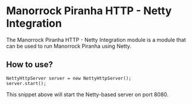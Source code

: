 
# Manorrock Piranha HTTP - Netty Integration

The Manorrock Piranha HTTP - Netty Integration module is a module that can be used
to run Manorrock Piranha using Netty.

## How to use?

    NettyHttpServer server = new NettyHttpServer();
    server.start();

This snippet above will start the Netty-based server on port 8080.
